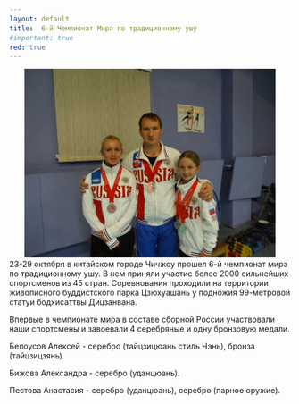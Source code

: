 ```yaml
---
layout: default
title:  6-й Чемпионат Мира по традиционному ушу
#important: true
red: true
---
```

<center><img src='/huabao/shijian/6wtwc.jpg' width='450'></center>
23-29 октября в китайском городе Чичжоу прошел 6-й чемпионат мира по традиционному ушу. В нем приняли участие более 2000 сильнейших спортсменов из 45 стран. Соревнования проходили на территории живописного буддистского парка Цзюхуашань у подножия 99-метровой статуи бодхисаттвы Дицзанвана.

Впервые в чемпионате мира в составе сборной России участвовали наши спортсмены и завоевали 4 серебряные и одну бронзовую медали.

Белоусов Алексей - серебро (тайцзицюань стиль Чэнь), бронза (тайцзицзянь).

Бижова Александра - серебро (уданцюань).

Пестова Анастасия - серебро (уданцюань), серебро (парное оружие).

